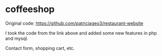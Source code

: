# coffeeshop

Original code: https://github.com/patriciageo3/restaurant-website

I took the code from the link above and added some new features in php and mysql. 

Contact form, shopping cart, etc.
